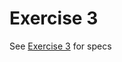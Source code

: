 # Exercise 3


See [Exercise 3](https://psych750.github.io/notebooks/Exercise3-extended-stroop.html) for specs


